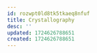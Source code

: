 ```yaml
---
id: rozwpt0ld8tk5tkaeq8nfuf
title: Crystallography
desc: ''
updated: 1724626788651
created: 1724626788651
---
```

